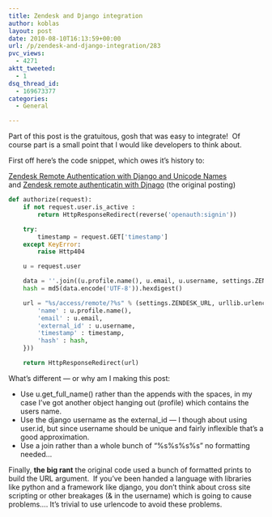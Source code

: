 ```yaml
---
title: Zendesk and Django integration
author: koblas
layout: post
date: 2010-08-10T16:13:59+00:00
url: /p/zendesk-and-django-integration/283
pvc_views:
  - 4271
aktt_tweeted:
  - 1
dsq_thread_id:
  - 169673377
categories:
  - General

---
```

Part of this post is the gratuitous, gosh that was easy to integrate!  Of course part is a small point that I would like developers to think about.

First off here&#8217;s the code snippet, which owes it&#8217;s history to:

[Zendesk Remote Authentication with Django and Unicode Names][1] and [Zendesk remote authenticatin with Djnago][2] (the original posting)

```python
def authorize(request):
    if not request.user.is_active :
        return HttpResponseRedirect(reverse('openauth:signin'))

    try:
        timestamp = request.GET['timestamp']
    except KeyError:
        raise Http404

    u = request.user

    data = ''.join((u.profile.name(), u.email, u.username, settings.ZENDESK_TOKEN, timestamp))
    hash = md5(data.encode('UTF-8')).hexdigest()

    url = "%s/access/remote/?%s" % (settings.ZENDESK_URL, urllib.urlencode({
        'name' : u.profile.name(),
        'email' : u.email,
        'external_id' : u.username,
        'timestamp' : timestamp,
        'hash' : hash,
    }))

    return HttpResponseRedirect(url)
```

What&#8217;s different &#8212; or why am I making this post:

* Use u.get\_full\_name() rather than the appends with the spaces, in my case I&#8217;ve got another object hanging out (profile) which contains the users name.
* Use the django username as the external_id &#8212; I though about using user.id, but since username should be unique and fairly inflexible that&#8217;s a good approximation.
* Use a join rather than a whole bunch of &#8220;%s%s%s%s&#8221; no formatting needed&#8230;

Finally, **the big rant** the original code used a bunch of formatted prints to build the URL argument.  If you&#8217;ve been handed a language with libraries like python and a framework like django, you don&#8217;t think about cross site scripting or other breakages (& in the username) which is going to cause problems&#8230;. It&#8217;s trivial to use urlencode to avoid these problems.

 [1]: http://bit.ly/bOP5zq
 [2]: http://bit.ly/c1Rkfu
